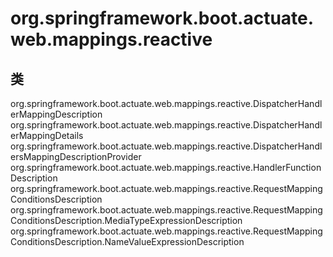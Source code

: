 # org.springframework.boot.actuate.web.mappings.reactive

## 类

org.springframework.boot.actuate.web.mappings.reactive.DispatcherHandlerMappingDescription
org.springframework.boot.actuate.web.mappings.reactive.DispatcherHandlerMappingDetails
org.springframework.boot.actuate.web.mappings.reactive.DispatcherHandlersMappingDescriptionProvider
org.springframework.boot.actuate.web.mappings.reactive.HandlerFunctionDescription
org.springframework.boot.actuate.web.mappings.reactive.RequestMappingConditionsDescription
org.springframework.boot.actuate.web.mappings.reactive.RequestMappingConditionsDescription.MediaTypeExpressionDescription
org.springframework.boot.actuate.web.mappings.reactive.RequestMappingConditionsDescription.NameValueExpressionDescription




